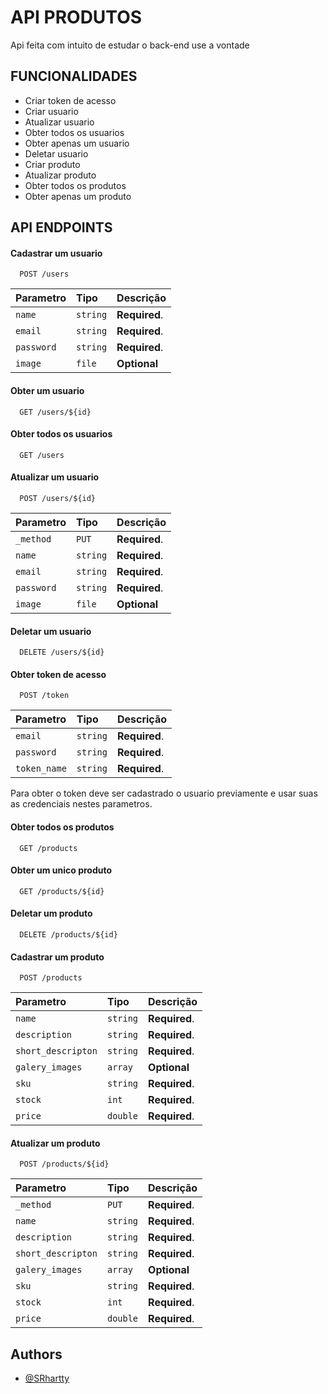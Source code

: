 
# API PRODUTOS

Api feita com intuito de estudar o back-end use a vontade




## FUNCIONALIDADES

- Criar token de acesso
- Criar usuario
- Atualizar usuario
- Obter todos os usuarios
- Obter apenas um usuario
- Deletar usuario
- Criar produto
- Atualizar produto
- Obter todos os produtos
- Obter apenas um produto


## API ENDPOINTS

#### Cadastrar um usuario

```http
  POST /users
```

| Parametro | Tipo  | Descrição             |
| :-------- | :------- | :------------------------- |
| `name` | `string` | **Required**. |
| `email`| `string` | **Required**. |
| `password`| `string` | **Required**. |
| `image`| `file` | **Optional** |

#### Obter um usuario

```http
  GET /users/${id}
```

#### Obter todos os usuarios

```http
  GET /users
```

#### Atualizar um usuario

```http
  POST /users/${id}
```

| Parametro | Tipo  | Descrição             |
| :-------- | :------- | :------------------------- |
|`_method` | `PUT` |  **Required**. |
| `name` | `string` | **Required**. |
| `email`| `string` | **Required**. |
| `password`| `string` | **Required**. |
| `image`| `file` | **Optional** |

#### Deletar um usuario

```http
  DELETE /users/${id}
```

#### Obter token de acesso

```http
  POST /token
```

| Parametro | Tipo  | Descrição             |
| :-------- | :------- | :------------------------- |
| `email`| `string` | **Required**. |
| `password`| `string` | **Required**. |
| `token_name`| `string` | **Required**. |

Para obter o token deve ser cadastrado o usuario previamente e usar suas as credenciais nestes parametros.


#### Obter todos os produtos

```http
  GET /products
```

#### Obter um unico produto

```http
  GET /products/${id}
```

#### Deletar um produto

```http
  DELETE /products/${id}
```

#### Cadastrar um produto

```http
  POST /products
```

| Parametro | Tipo  | Descrição             |
| :-------- | :------- | :------------------------- |
| `name` | `string` | **Required**. |
| `description`| `string` | **Required**. |
| `short_descripton`| `string` | **Required**. |
| `galery_images`| `array` |**Optional** |array de arquivos jpeg/jpg/png|
| `sku` | `string` | **Required**. |
| `stock` | `int` | **Required**. |
| `price` | `double` | **Required**. |


#### Atualizar um produto

```http
  POST /products/${id}
```

| Parametro | Tipo  | Descrição             |
| :-------- | :------- | :------------------------- |
|`_method` | `PUT` |  **Required**. |
| `name` | `string` | **Required**. |
| `description`| `string` | **Required**. |
| `short_descripton`| `string` | **Required**. |
| `galery_images`| `array` |**Optional** |array de arquivos jpeg/jpg/png|
| `sku` | `string` | **Required**. |
| `stock` | `int` | **Required**. |
| `price` | `double` | **Required**. |







## Authors

- [@SRhartty](https://github.com/SRhartty)


